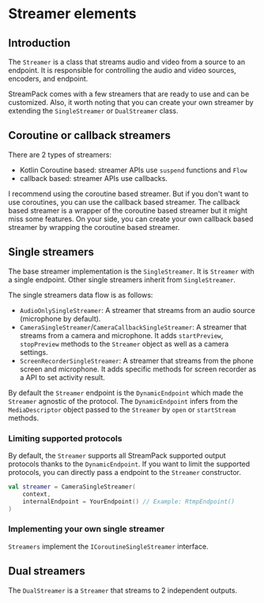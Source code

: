 # Streamer elements

## Introduction

The `Streamer` is a class that streams audio and video from a source to an endpoint. It is
responsible for controlling the audio and video sources, encoders, and endpoint.

StreamPack comes with a few streamers that are ready to use and can be customized. Also, it worth
noting that you can create your own streamer by extending the `SingleStreamer` or `DualStreamer`
class.

## Coroutine or callback streamers

There are 2 types of streamers:

- Kotlin Coroutine based: streamer APIs use `suspend` functions and `Flow`
- callback based: streamer APIs use callbacks.

I recommend using the coroutine based streamer. But if you don't want to use coroutines, you can use
the callback based streamer. The callback based streamer is a wrapper of the coroutine based
streamer but it might miss some features. On your side, you can create your own callback based
streamer by wrapping the coroutine based streamer.

## Single streamers

The base streamer implementation is the `SingleStreamer`. It is `Streamer` with a single endpoint.
Other single streamers inherit from `SingleStreamer`.

The single streamers data flow is as follows:

<!--
@startuml
rectangle CameraSingleStreamer {
[CameraSource] as VideoSource
[MicrophoneSource] as AudioSource
[Encoder] as VideoEncoder
[Encoder] as AudioEncoder
[Endpoint] as Endpoint
VideoSource -r-> VideoEncoder
AudioSource -r-> AudioEncoder
VideoEncoder -r-> Endpoint
AudioEncoder -r-> Endpoint
AudioSource -d[hidden]-> VideoSource
AudioEncoder -d[hidden]-> VideoEncoder
}
}
@enduml
-->

- `AudioOnlySingleStreamer`: A streamer that streams from an audio source (microphone by default).
- `CameraSingleStreamer`/`CameraCallbackSingleStreamer`: A streamer that streams from a camera and
  microphone. It
  adds `startPreview`, `stopPreview` methods to the `Streamer` object as well as a camera settings.
- `ScreenRecorderSingleStreamer`: A streamer that streams from the phone screen and microphone. It
  adds specific methods for screen recorder as a API to set activity result.

By default the `Streamer` endpoint is the `DynamicEndpoint` which made the `Streamer` agnostic of
the protocol.
The `DynamicEndpoint` infers from the `MediaDescriptor` object passed to the `Streamer` by `open` or
`startStream` methods.

### Limiting supported protocols

By default, the `Streamer` supports all StreamPack supported output protocols thanks to the
`DynamicEndpoint`.
If you want to limit the supported protocols, you can directly pass a endpoint to the `Streamer`
constructor.

```kotlin
val streamer = CameraSingleStreamer(
    context,
    internalEndpoint = YourEndpoint() // Example: RtmpEndpoint()
)
```

### Implementing your own single streamer

`Streamers` implement the `ICoroutineSingleStreamer` interface.

## Dual streamers

The `DualStreamer` is a `Streamer` that streams to 2 independent outputs.

